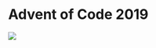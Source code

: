 # Advent of Code 2019


![](https://github.com/EdorianDark/Advent-of-Code-2019/workflows/Rust/badge.svg)


